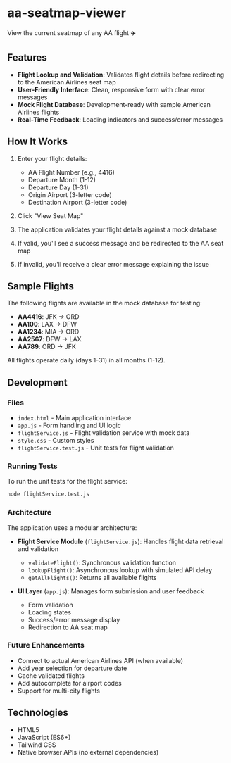# aa-seatmap-viewer
View the current seatmap of any AA flight ✈️

## Features

- **Flight Lookup and Validation**: Validates flight details before redirecting to the American Airlines seat map
- **User-Friendly Interface**: Clean, responsive form with clear error messages
- **Mock Flight Database**: Development-ready with sample American Airlines flights
- **Real-Time Feedback**: Loading indicators and success/error messages

## How It Works

1. Enter your flight details:
   - AA Flight Number (e.g., 4416)
   - Departure Month (1-12)
   - Departure Day (1-31)
   - Origin Airport (3-letter code)
   - Destination Airport (3-letter code)

2. Click "View Seat Map"

3. The application validates your flight details against a mock database

4. If valid, you'll see a success message and be redirected to the AA seat map

5. If invalid, you'll receive a clear error message explaining the issue

## Sample Flights

The following flights are available in the mock database for testing:

- **AA4416**: JFK → ORD
- **AA100**: LAX → DFW
- **AA1234**: MIA → ORD
- **AA2567**: DFW → LAX
- **AA789**: ORD → JFK

All flights operate daily (days 1-31) in all months (1-12).

## Development

### Files

- `index.html` - Main application interface
- `app.js` - Form handling and UI logic
- `flightService.js` - Flight validation service with mock data
- `style.css` - Custom styles
- `flightService.test.js` - Unit tests for flight validation

### Running Tests

To run the unit tests for the flight service:

```bash
node flightService.test.js
```

### Architecture

The application uses a modular architecture:

- **Flight Service Module** (`flightService.js`): Handles flight data retrieval and validation
  - `validateFlight()`: Synchronous validation function
  - `lookupFlight()`: Asynchronous lookup with simulated API delay
  - `getAllFlights()`: Returns all available flights

- **UI Layer** (`app.js`): Manages form submission and user feedback
  - Form validation
  - Loading states
  - Success/error message display
  - Redirection to AA seat map

### Future Enhancements

- Connect to actual American Airlines API (when available)
- Add year selection for departure date
- Cache validated flights
- Add autocomplete for airport codes
- Support for multi-city flights

## Technologies

- HTML5
- JavaScript (ES6+)
- Tailwind CSS
- Native browser APIs (no external dependencies)
